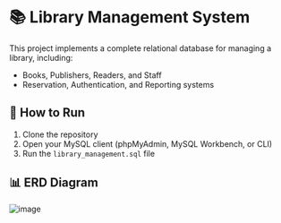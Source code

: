 # 📚 Library Management System

This project implements a complete relational database for managing a library, including:
- Books, Publishers, Readers, and Staff
- Reservation, Authentication, and Reporting systems

## 🚀 How to Run

1. Clone the repository
2. Open your MySQL client (phpMyAdmin, MySQL Workbench, or CLI)
3. Run the `library_management.sql` file

## 📊 ERD Diagram
![image](https://github.com/user-attachments/assets/cfe259fa-c1f3-4bb0-bd2a-fa2622eec431)


